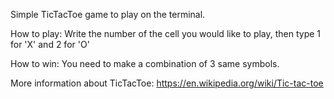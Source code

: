 Simple TicTacToe game to play on the terminal.


How to play:
	Write the number of the cell you would like to play, then type 1 for 'X' and 2 for 'O'
	
How to win:
	You need to make a combination of 3 same symbols.

More information about TicTacToe:
https://en.wikipedia.org/wiki/Tic-tac-toe
